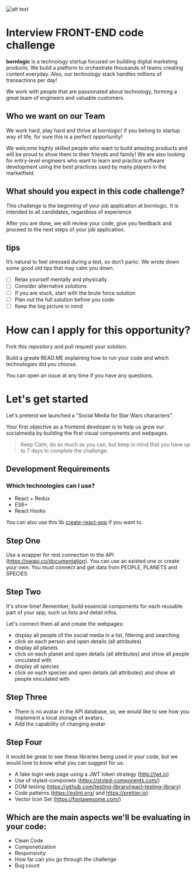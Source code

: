 ![alt text](http://branding.bornlogic.com.s3-website-sa-east-1.amazonaws.com/static/files-download/logo/logo-roxo.svg 'Bornlogic')


# Interview FRONT-END code challenge

**bornlogic** is a technology startup focused on building digital marketing products. We build a platform to orchestrate thousands of teams creating content everyday. Also, our technology stack handles millions of transactions per day!

We work with people that are passionated about technology, forming a great team of engineers and valuable customers.

## Who we want on our Team

We work hard, play hard and thrive at bornlogic! if you belong to startup way of life, for sure this is a perfect opportunity!

We welcome highly skilled people who want to build amazing products and will be proud to show them to their friends and family! We are also looking for entry-level engineers who want to learn and practice software development using the best practices used by many players in the marketfield.

## What should you expect in this code challenge?

This challenge is the beginning of your job application at bornlogic. It is intended to all candidates, regardless of experience 

After you are done, we will review your code, give you feedback and proceed to the next steps of your job application.


## tips
It’s natural to feel stressed during a test, so don’t panic. We wrote down some good old tips that may calm you down.

- [ ] Relax yourself mentally and physically
- [ ] Consider alternative solutions
- [ ] If you are stuck, start with the brute force solution
- [ ] Plan out the full solution before you code
- [ ] Keep the big picture in mind

# How can I apply for this opportunity?

Fork this repository and pull request your solution. 

Build a greate READ.ME explaining how to run your code and which technologies did you choose.

You can open an issue at any time if you have any questions.

# Let's get started 

Let's pretend we launched a "Social Media for Star Wars characters". 

Your first objective as a frontend developer is to help us grow our socialmedia by building the first visual components and webpages.

> Keep Calm, do as much as you can, but keep in mind that you have up to 7 days to complete the challenge.


## Development Requirements

### Which technologies can I use?
- React + Redux
- ES6+
- React Hooks

You can also use this lib <a href="https://create-react-app.dev/docs/getting-started/" target='_blank'>create-react-app</a> if you want to.

## Step One 
 
Use a wrapper for rest connection to the API (https://swapi.co/documentation). You can use an existed one or create your own.
You must connect and get data from PEOPLE, PLANETS and SPECIES 
 
 ## Step Two

It's show time! Remember, build essencial components for each reusable part of your app, such us lists and detail infos.

Let's connect them all and create the webpages:
 
 - display all people of the social media in a list, filtering and searching
 - click on each person and open details (all attributes) 
 - display all planets
 - click on each planet and open details (all attributes) and show all people vinculated with 
 - display all species
 - click on each species and open details (all attributes) and show all people vinculated with 
 
## Step Three

- There is no avatar in the API database, so, we would like to see how you implement a local storage of avatars.
- Add the capability of changing avatar

## Step Four

It would be great to see these libraries being used in your code, but we would love to know what you can suggest for us:
- A fake login web page using a JWT token strategy (http://jwt.io)
- Use of styled-componets (https://styled-components.com/)
- DOM testing (https://github.com/testing-library/react-testing-library)
- Code patterns (https://eslint.org/ and https://prettier.io)
- Vector Icon Set (https://fontawesome.com/)

## Which are the main aspects we'll be evaluating in your code:

- Clean Code
- Componetization
- Responsivity
- How far can you go through the challenge
- Bug count

